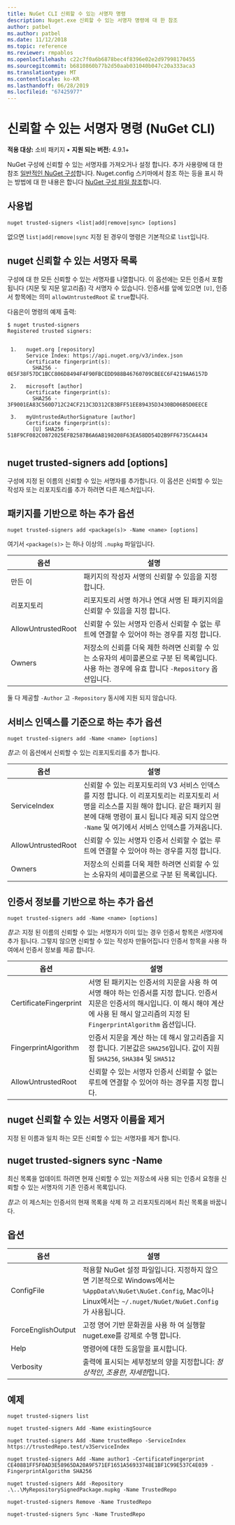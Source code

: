 ```yaml
---
title: NuGet CLI 신뢰할 수 있는 서명자 명령
description: Nuget.exe 신뢰할 수 있는 서명자 명령에 대 한 참조
author: patbel
ms.author: patbel
ms.date: 11/12/2018
ms.topic: reference
ms.reviewer: rmpablos
ms.openlocfilehash: c22c7f0a6b6878bec4f8396e02e2d97998170455
ms.sourcegitcommit: b6810860b77b2d50aab031040b047c20a333aca3
ms.translationtype: MT
ms.contentlocale: ko-KR
ms.lasthandoff: 06/28/2019
ms.locfileid: "67425977"
---
```

# <a name="trusted-signers-command-nuget-cli"></a>신뢰할 수 있는 서명자 명령 (NuGet CLI)

**적용 대상:** 소비 패키지 &bullet; **지원 되는 버전:** 4.9.1+

NuGet 구성에 신뢰할 수 있는 서명자를 가져오거나 설정 합니다. 추가 사용량에 대 한 참조 [일반적인 NuGet 구성](../consume-packages/configuring-nuget-behavior.md)합니다. Nuget.config 스키마에서 참조 하는 등을 표시 하는 방법에 대 한 내용은 합니다 [NuGet 구성 파일 참조](../reference/nuget-config-file.md)합니다.

## <a name="usage"></a>사용법

```cli
nuget trusted-signers <list|add|remove|sync> [options]
```

없으면 `list|add|remove|sync` 지정 된 경우이 명령은 기본적으로 `list`입니다.

## <a name="nuget-trusted-signers-list"></a>nuget 신뢰할 수 있는 서명자 목록

구성에 대 한 모든 신뢰할 수 있는 서명자를 나열합니다. 이 옵션에는 모든 인증서 포함 됩니다 (지문 및 지문 알고리즘) 각 서명자 수 있습니다. 인증서를 앞에 있으면 `[U]`, 인증서 항목에는 의미 `allowUntrustedRoot` 로 `true`합니다.

다음은이 명령의 예제 출력:

```cli
$ nuget trusted-signers
Registered trusted signers:


 1.   nuget.org [repository]
      Service Index: https://api.nuget.org/v3/index.json
      Certificate fingerprint(s):
        SHA256 - 0E5F38F57DC1BCC806D8494F4F90FBCEDD988B46760709CBEEC6F4219AA6157D

 2.   microsoft [author]
      Certificate fingerprint(s):
        SHA256 - 3F9001EA83C560D712C24CF213C3D312CB3BFF51EE89435D3430BD06B5D0EECE

 3.   myUntrustedAuthorSignature [author]
      Certificate fingerprint(s):
        [U] SHA256 - 518F9CF082C0872025EFB2587B6A6AB198208F63EA58DD54D2B9FF6735CA4434
        
```

## <a name="nuget-trusted-signers-add-options"></a>nuget trusted-signers add [options]

구성에 지정 된 이름의 신뢰할 수 있는 서명자를 추가합니다. 이 옵션은 신뢰할 수 있는 작성자 또는 리포지토리를 추가 하려면 다른 제스처입니다.

## <a name="options-for-add-based-on-a-package"></a>패키지를 기반으로 하는 추가 옵션

```cli
nuget trusted-signers add <package(s)> -Name <name> [options]
```

여기서 `<package(s)>` 는 하나 이상의 `.nupkg` 파일입니다.

| 옵션 | 설명 |
| --- | --- |
| 만든 이 | 패키지의 작성자 서명의 신뢰할 수 있음을 지정 합니다. |
| 리포지토리 | 리포지토리 서명 하거나 연대 서명 된 패키지의을 신뢰할 수 있음을 지정 합니다. |
| AllowUntrustedRoot | 신뢰할 수 있는 서명자 인증서 신뢰할 수 없는 루트에 연결할 수 있어야 하는 경우를 지정 합니다. |
| Owners | 저장소의 신뢰를 더욱 제한 하려면 신뢰할 수 있는 소유자의 세미콜론으로 구분 된 목록입니다. 사용 하는 경우에 유효 합니다 `-Repository` 옵션입니다. |

둘 다 제공할 `-Author` 고 `-Repository` 동시에 지원 되지 않습니다.

## <a name="options-for-add-based-on-a-service-index"></a>서비스 인덱스를 기준으로 하는 추가 옵션

```cli
nuget trusted-signers add -Name <name> [options]
```

_참고_: 이 옵션에서 신뢰할 수 있는 리포지토리를 추가 합니다. 

| 옵션 | 설명 |
| --- | --- |
| ServiceIndex | 신뢰할 수 있는 리포지토리의 V3 서비스 인덱스를 지정 합니다. 이 리포지토리는 리포지토리 서명을 리소스를 지원 해야 합니다. 같은 패키지 원본에 대해 명령이 표시 됩니다 제공 되지 않으면 `-Name` 및 여기에서 서비스 인덱스를 가져옵니다. |
| AllowUntrustedRoot | 신뢰할 수 있는 서명자 인증서 신뢰할 수 없는 루트에 연결할 수 있어야 하는 경우를 지정 합니다. |
| Owners | 저장소의 신뢰를 더욱 제한 하려면 신뢰할 수 있는 소유자의 세미콜론으로 구분 된 목록입니다. |

## <a name="options-for-add-based-on-the-certificate-information"></a>인증서 정보를 기반으로 하는 추가 옵션

```cli
nuget trusted-signers add -Name <name> [options]
```

_참고_: 지정 된 이름의 신뢰할 수 있는 서명자가 이미 있는 경우 인증서 항목은 서명자에 추가 됩니다. 그렇지 않으면 신뢰할 수 있는 작성자 만들어집니다 인증서 항목을 사용 하 여에서 인증서 정보를 제공 합니다.

| 옵션 | 설명 |
| --- | --- |
| CertificateFingerprint | 서명 된 패키지는 인증서의 지문을 사용 하 여 서명 해야 하는 인증서를 지정 합니다. 인증서 지문은 인증서의 해시입니다. 이 해시 해야 계산에 사용 된 해시 알고리즘의 지정 된 `FingerprintAlgorithm` 옵션입니다. |
| FingerprintAlgorithm | 인증서 지문을 계산 하는 데 해시 알고리즘을 지정 합니다. 기본값은 `SHA256`입니다. 값이 지원 됨 `SHA256`, `SHA384` 및 `SHA512` |
| AllowUntrustedRoot | 신뢰할 수 있는 서명자 인증서 신뢰할 수 없는 루트에 연결할 수 있어야 하는 경우를 지정 합니다. |

## <a name="nuget-trusted-signers-remove--name-name"></a>nuget 신뢰할 수 있는 서명자 이름을 제거 <name>

지정 된 이름과 일치 하는 모든 신뢰할 수 있는 서명자를 제거 합니다.

## <a name="nuget-trusted-signers-sync--name-name"></a>nuget trusted-signers sync -Name <name>

최신 목록을 업데이트 하려면 현재 신뢰할 수 있는 저장소에 사용 되는 인증서 요청을 신뢰할 수 있는 서명자의 기존 인증서 목록입니다.

_참고_: 이 제스처는 인증서의 현재 목록을 삭제 하 고 리포지토리에서 최신 목록을 바꿉니다.

## <a name="options"></a>옵션

| 옵션 | 설명 |
| --- | --- |
| ConfigFile | 적용할 NuGet 설정 파일입니다. 지정하지 않으면 기본적으로 Windows에서는 `%AppData%\NuGet\NuGet.Config`, Mac이나 Linux에서는 `~/.nuget/NuGet/NuGet.Config`가 사용됩니다.|
| ForceEnglishOutput | 고정 영어 기반 문화권을 사용 하 여 실행할 nuget.exe를 강제로 수행 합니다. |
| Help | 명령어에 대한 도움말을 표시합니다. |
| Verbosity | 출력에 표시되는 세부정보의 양을 지정합니다: *정상적인*, *조용한*, *자세한*합니다. |

## <a name="examples"></a>예제

```cli
nuget trusted-signers list

nuget trusted-signers Add -Name existingSource

nuget trusted-signers Add -Name trustedRepo -ServiceIndex https://trustedRepo.test/v3ServiceIndex

nuget trusted-signers Add -Name author1 -CertificateFingerprint CE40881FF5F0AD3E58965DA20A9F571EF1651A56933748E1BF1C99E537C4E039 -FingerprintAlgorithm SHA256

nuget trusted-signers Add -Repository .\..\MyRepositorySignedPackage.nupkg -Name TrustedRepo

nuget-trusted-signers Remove -Name TrustedRepo

nuget-trusted-signers Sync -Name TrustedRepo
```
